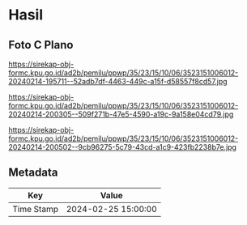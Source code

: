 # Hasil

## Foto C Plano

https://sirekap-obj-formc.kpu.go.id/ad2b/pemilu/ppwp/35/23/15/10/06/3523151006012-20240214-195711--52adb7df-4463-449c-a15f-d58557f8cd57.jpg

https://sirekap-obj-formc.kpu.go.id/ad2b/pemilu/ppwp/35/23/15/10/06/3523151006012-20240214-200305--509f271b-47e5-4590-a19c-9a158e04cd79.jpg

https://sirekap-obj-formc.kpu.go.id/ad2b/pemilu/ppwp/35/23/15/10/06/3523151006012-20240214-200502--9cb96275-5c79-43cd-a1c9-423fb2238b7e.jpg


## Metadata

| Key        | Value               |
| ---------- | ------------------- |
| Time Stamp | 2024-02-25 15:00:00 |



